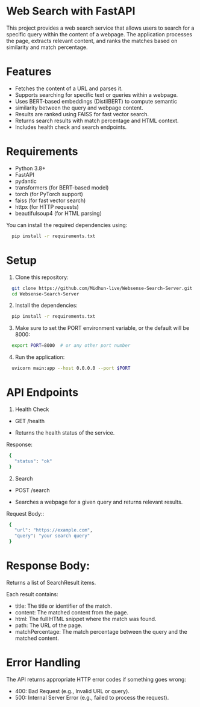 
# Web Search with FastAPI

This project provides a web search service that allows users to search for a specific query within the content of a webpage. The application processes the page, extracts relevant content, and ranks the matches based on similarity and match percentage.

# Features

 - Fetches the content of a URL and parses it.
 - Supports searching for specific text or queries within a webpage.
 - Uses BERT-based embeddings (DistilBERT) to compute semantic   
 - similarity between the query and webpage content.
 - Results are ranked using FAISS for fast vector search.
 - Returns search results with match percentage and HTML context.
 - Includes health check and search endpoints.

 # Requirements

 - Python 3.8+
 - FastAPI
 - pydantic
 - transformers (for BERT-based model)
 - torch (for PyTorch support)
 - faiss (for fast vector search)
 - httpx (for HTTP requests)
 - beautifulsoup4 (for HTML parsing)
 
 You can install the required dependencies using:
```bash
  pip install -r requirements.txt
```
# Setup

1. Clone this repository:
```bash
  git clone https://github.com/Midhun-live/Websense-Search-Server.git
  cd Websense-Search-Server
```
2. Install the dependencies:
```bash
  pip install -r requirements.txt
```
3. Make sure to set the PORT environment variable, or the default will be 8000:
```bash
  export PORT=8000  # or any other port number
```
4. Run the application:
```bash
  uvicorn main:app --host 0.0.0.0 --port $PORT
```

# API Endpoints
 
 1. Health Check

 - GET /health

 - Returns the health status of the service.

 Response:
 ```bash
  {
    "status": "ok"
  }
```

 2. Search

 - POST /search

 - Searches a webpage for a given query and returns relevant results.

 Request Body::
 ```bash
  {
    "url": "https://example.com",
    "query": "your search query"
  }
```

# Response Body:

Returns a list of SearchResult items. 

Each result contains:

-  title: The title or identifier of the match.
 - content: The matched content from the page.
 - html: The full HTML snippet where the  match was found.
 - path: The URL of the page.
 - matchPercentage: The match percentage between the query and the matched content.

# Error Handling
 The API returns appropriate HTTP error codes if something goes wrong:

 - 400: Bad Request (e.g., Invalid URL or query).
 - 500: Internal Server Error (e.g., failed to process the request).
